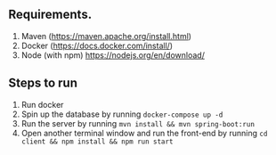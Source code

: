 ## Requirements. 
1. Maven (https://maven.apache.org/install.html)
2. Docker (https://docs.docker.com/install/)
3. Node (with npm) https://nodejs.org/en/download/

## Steps to run
1. Run docker
2. Spin up the database by running `docker-compose up -d`
3. Run the server by running `mvn install && mvn spring-boot:run`
4. Open another terminal window and run the front-end by running `cd client && npm install && npm run start`